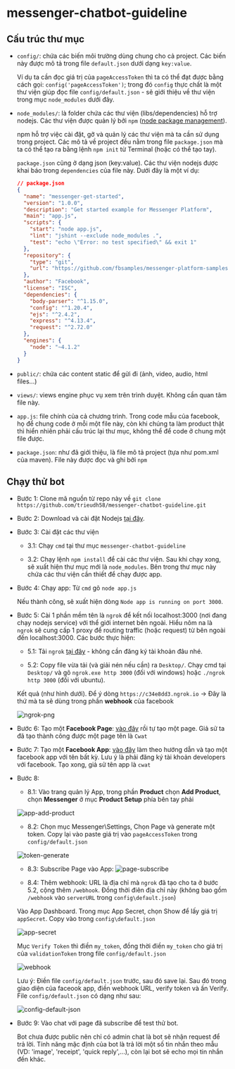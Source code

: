 # messenger-chatbot-guideline

## Cấu trúc thư mục
- `config/`: chứa các biến môi trường dùng chung cho cả project. Các biến này được mô tả trong file `default.json` dưới dạng `key:value`.

  Ví dụ ta cần đọc giá trị của `pageAccessToken` thì ta có thể đạt được bằng cách gọi: `config('pageAccessToken')`; trong đó `config` thực chất là một thư viện giúp đọc file `config/default.json` - sẽ giới thiệu về thư viện trong mục `node_modules` dưới đây.
  
- `node_modules/`: là folder chứa các thư viện (libs/dependencies) hỗ trợ nodejs. Các thư viện được quản lý bởi `npm` ([node package management](https://www.npmjs.com/)).
  
  npm hỗ trợ việc cài đặt, gỡ và quản lý các thư viện mà ta cần sử dụng trong project. Các mô tả về project đều nằm trong file `package.json` mà ta có thể tạo ra bằng lệnh `npm init` từ Terminal (hoặc có thể tạo tay).
  
  `package.json` cũng ở dạng json (key:value). Các thư viện nodejs được khai báo trong `dependencies` của file này. Dưới đây là một ví dụ:
  ```json
  // package.json
  {
    "name": "messenger-get-started", 
    "version": "1.0.0", 
    "description": "Get started example for Messenger Platform",
    "main": "app.js",
    "scripts": {
      "start": "node app.js",
      "lint": "jshint --exclude node_modules .",
      "test": "echo \"Error: no test specified\" && exit 1"
    },
    "repository": {
      "type": "git",
      "url": "https://github.com/fbsamples/messenger-platform-samples.git"
    },
    "author": "Facebook",
    "license": "ISC",
    "dependencies": {
      "body-parser": "^1.15.0",
      "config": "^1.20.4",
      "ejs": "^2.4.2",
      "express": "^4.13.4",
      "request": "^2.72.0"
    },
    "engines": {
      "node": "~4.1.2"
    }
  }
  ```
- `public/`: chứa các content static để gửi đi (ảnh, video, audio, html files...)

- `views/`: views engine phục vụ xem trên trình duyệt. Không cần quan tâm file này.

- `app.js`: file chính của cả chương trình. Trong code mẫu của facebook, họ để chung code ở mỗi một file này, còn khi chúng ta làm product thật thì hiển nhiên phải cấu trúc lại thư mục, không thể để code ở chung một file được.

- `package.json`: như đã giới thiệu, là file mô tả project (tựa như pom.xml của maven). File này được đọc và ghi bởi `npm`

## Chạy thử bot
- Bước 1: Clone mã nguồn từ repo này về `git clone https://github.com/trieudh58/messenger-chatbot-guideline.git`

- Bước 2: Download và cài đặt Nodejs [tại đây](https://nodejs.org/en/download/).

- Bước 3: Cài đặt các thư viện
  - 3.1: Chạy `cmd` tại thư mục `messenger-chatbot-guideline`
  
  - 3.2: Chạy lệnh `npm install` để cài các thư viện. Sau khi chạy xong, sẽ xuất hiện thư mục mới là `node_modules`. Bên trong thư mục này chứa các thư viện cần thiết để chạy được app.
  
- Bước 4: Chạy app: Từ `cmd` gõ `node app.js`
  
  Nếu thành công, sẽ xuất hiện dòng `Node app is running on port 3000`.
  
- Bước 5: Cài 1 phần mềm tên là `ngrok` để kết nối localhost:3000 (nơi đang chạy nodejs service) với thể giới internet bên ngoài. Hiểu nôm na là `ngrok` sẽ cung cấp 1 proxy để routing traffic (hoặc request) từ bên ngoài đến localhost:3000. Các bước thực hiện:
  - 5.1: Tải `ngrok` [tại đây](https://ngrok.com/) - không cần đăng ký tài khoản đâu nhé.
  
  - 5.2: Copy file vừa tải (và giải nén nếu cần) ra `Desktop/`. Chạy cmd tại `Desktop/` và gõ `ngrok.exe http 3000` (đối với windows) hoặc `./ngrok http 3000` (đối với ubuntu).
  
  Kết quả (như hình dưới). Để ý dòng `https://c34e8dd3.ngrok.io` -> Đây là thứ mà ta sẽ dùng trong phần **webhook** của facebook
  
  ![ngrok-png](https://github.com/trieudh58/messenger-chatbot-guideline/blob/master/screenshots/ngrok.PNG)
  
- Bước 6: Tạo một **Facebook Page**: [vào đây](https://www.facebook.com/pages/create/) rồi tự tạo một page. Giả sử ta đã tạo thành công được một page tên là `Cwat`

- Bước 7: Tạo một **Facebook App**: [vào đây](https://developers.facebook.com/docs/apps/register) làm theo hướng dẫn và tạo một facebook app với tên bất kỳ. Lưu ý là phải đăng ký tài khoản developers với facebook. Tạo xong, giả sử tên app là `cwat`

- Bước 8: 
  - 8.1: Vào trang quản lý App, trong phần **Product** chọn **Add Product**, chọn **Messenger** ở mục **Product Setup** phía bên tay phải 
  
  ![app-add-product](https://github.com/trieudh58/messenger-chatbot-guideline/blob/master/screenshots/app-add-product.PNG)
  
  - 8.2: Chọn mục Messenger\Settings, Chọn Page và generate một token. Copy lại vào paste giá trị vào `pageAccessToken` trong `config/default.json` 
  
  ![token-generate](https://github.com/trieudh58/messenger-chatbot-guideline/blob/master/screenshots/token-generation.PNG)
  
  - 8.3: Subscribe Page vào App: ![page-subscribe](https://github.com/trieudh58/messenger-chatbot-guideline/blob/master/screenshots/page-subscribe.PNG)
  
  - 8.4: Thêm webhook: URL là địa chỉ mà `ngrok` đã tạo cho ta ở bước 5.2, cộng thêm `/webhook`. Đồng thời điên địa chỉ này (không bao gồm `/webhook` vào `serverURL` trong `config\default.json`)
  
  Vào App Dashboard. Trong mục App Secret, chọn Show để lấy giá trị `appSecret`. Copy vào trong `config\default.json` 
  
  ![app-secret](https://github.com/trieudh58/messenger-chatbot-guideline/blob/master/screenshots/app-secret.PNG)
  
  Mục `Verify Token` thì điền `my_token`, đồng thời điền `my_token` cho giá trị của `validationToken` trong file `config/default.json` 
  
  ![webhook](https://github.com/trieudh58/messenger-chatbot-guideline/blob/master/screenshots/webhook.PNG)
  
  Lưu ý: Điền file `config/default.json` trước, sau đó save lại. Sau đó trong giao diện của faceook app, điền webhook URL, verify token và ấn Verify.
  File `config/default.json` có dạng như sau: 
  
  ![config-default-json](https://github.com/trieudh58/messenger-chatbot-guideline/blob/master/screenshots/default-json.png)
  
- Bước 9: Vào chat với page đã subscribe để test thử bot. 

  Bot chưa được public nên chỉ có admin chat là bot sẽ nhận request để trả lời. Tính năng mặc định của bot là trả lời một số tin nhắn theo mẫu (VD: 'image', 'receipt', 'quick reply',...), còn lại bot sẽ echo mọi tin nhắn đến khác.

